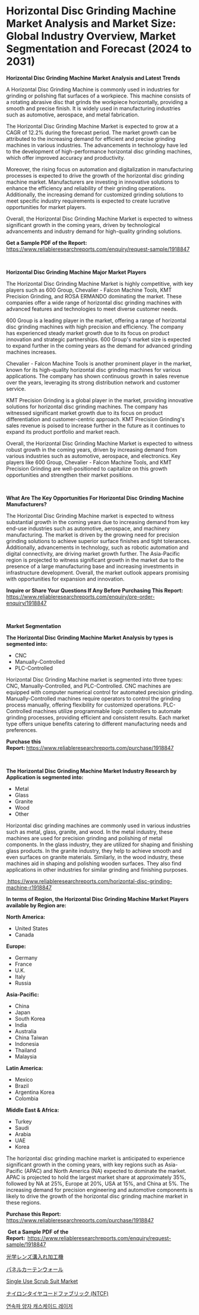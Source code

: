 <p><h1>Horizontal Disc Grinding Machine Market Analysis and Market Size: Global Industry Overview, Market Segmentation and Forecast (2024 to 2031)</h1></p><p><strong>Horizontal Disc Grinding Machine Market Analysis and Latest Trends</strong></p>
<p><p>A Horizontal Disc Grinding Machine is commonly used in industries for grinding or polishing flat surfaces of a workpiece. This machine consists of a rotating abrasive disc that grinds the workpiece horizontally, providing a smooth and precise finish. It is widely used in manufacturing industries such as automotive, aerospace, and metal fabrication.</p><p>The Horizontal Disc Grinding Machine Market is expected to grow at a CAGR of 12.2% during the forecast period. The market growth can be attributed to the increasing demand for efficient and precise grinding machines in various industries. The advancements in technology have led to the development of high-performance horizontal disc grinding machines, which offer improved accuracy and productivity.</p><p>Moreover, the rising focus on automation and digitalization in manufacturing processes is expected to drive the growth of the horizontal disc grinding machine market. Manufacturers are investing in innovative solutions to enhance the efficiency and reliability of their grinding operations. Additionally, the increasing demand for customized grinding solutions to meet specific industry requirements is expected to create lucrative opportunities for market players.</p><p>Overall, the Horizontal Disc Grinding Machine Market is expected to witness significant growth in the coming years, driven by technological advancements and industry demand for high-quality grinding solutions.</p></p>
<p><strong>Get a Sample PDF of the Report:&nbsp;</strong> <a href="https://www.reliableresearchreports.com/enquiry/request-sample/1918847">https://www.reliableresearchreports.com/enquiry/request-sample/1918847</a></p>
<p>&nbsp;</p>
<p><strong>Horizontal Disc Grinding Machine Major Market Players</strong></p>
<p><p>The Horizontal Disc Grinding Machine Market is highly competitive, with key players such as 600 Group, Chevalier - Falcon Machine Tools, KMT Precision Grinding, and ROSA ERMANDO dominating the market. These companies offer a wide range of horizontal disc grinding machines with advanced features and technologies to meet diverse customer needs. </p><p>600 Group is a leading player in the market, offering a range of horizontal disc grinding machines with high precision and efficiency. The company has experienced steady market growth due to its focus on product innovation and strategic partnerships. 600 Group's market size is expected to expand further in the coming years as the demand for advanced grinding machines increases.</p><p>Chevalier - Falcon Machine Tools is another prominent player in the market, known for its high-quality horizontal disc grinding machines for various applications. The company has shown continuous growth in sales revenue over the years, leveraging its strong distribution network and customer service.</p><p>KMT Precision Grinding is a global player in the market, providing innovative solutions for horizontal disc grinding machines. The company has witnessed significant market growth due to its focus on product differentiation and customer-centric approach. KMT Precision Grinding's sales revenue is poised to increase further in the future as it continues to expand its product portfolio and market reach.</p><p>Overall, the Horizontal Disc Grinding Machine Market is expected to witness robust growth in the coming years, driven by increasing demand from various industries such as automotive, aerospace, and electronics. Key players like 600 Group, Chevalier - Falcon Machine Tools, and KMT Precision Grinding are well-positioned to capitalize on this growth opportunities and strengthen their market positions.</p></p>
<p>&nbsp;</p>
<p><strong>What Are The Key Opportunities For Horizontal Disc Grinding Machine Manufacturers?</strong></p>
<p><p>The Horizontal Disc Grinding Machine market is expected to witness substantial growth in the coming years due to increasing demand from key end-use industries such as automotive, aerospace, and machinery manufacturing. The market is driven by the growing need for precision grinding solutions to achieve superior surface finishes and tight tolerances. Additionally, advancements in technology, such as robotic automation and digital connectivity, are driving market growth further. The Asia-Pacific region is projected to witness significant growth in the market due to the presence of a large manufacturing base and increasing investments in infrastructure development. Overall, the market outlook appears promising with opportunities for expansion and innovation.</p></p>
<p><strong>Inquire or Share Your Questions If Any Before Purchasing This Report:</strong> <a href="https://www.reliableresearchreports.com/enquiry/pre-order-enquiry/1918847">https://www.reliableresearchreports.com/enquiry/pre-order-enquiry/1918847</a></p>
<p>&nbsp;</p>
<p><strong>Market Segmentation</strong></p>
<p><strong>The Horizontal Disc Grinding Machine Market Analysis by types is segmented into:</strong></p>
<p><ul><li>CNC</li><li>Manually-Controlled</li><li>PLC-Controlled</li></ul></p>
<p><p>Horizontal Disc Grinding Machine market is segmented into three types: CNC, Manually-Controlled, and PLC-Controlled. CNC machines are equipped with computer numerical control for automated precision grinding. Manually-Controlled machines require operators to control the grinding process manually, offering flexibility for customized operations. PLC-Controlled machines utilize programmable logic controllers to automate grinding processes, providing efficient and consistent results. Each market type offers unique benefits catering to different manufacturing needs and preferences.</p></p>
<p><strong>Purchase this Report:&nbsp;</strong><a href="https://www.reliableresearchreports.com/purchase/1918847">https://www.reliableresearchreports.com/purchase/1918847</a></p>
<p>&nbsp;</p>
<p><strong>The Horizontal Disc Grinding Machine Market Industry Research by Application is segmented into:</strong></p>
<p><ul><li>Metal</li><li>Glass</li><li>Granite</li><li>Wood</li><li>Other</li></ul></p>
<p><p>Horizontal disc grinding machines are commonly used in various industries such as metal, glass, granite, and wood. In the metal industry, these machines are used for precision grinding and polishing of metal components. In the glass industry, they are utilized for shaping and finishing glass products. In the granite industry, they help to achieve smooth and even surfaces on granite materials. Similarly, in the wood industry, these machines aid in shaping and polishing wooden surfaces. They also find applications in other industries for similar grinding and finishing purposes.</p></p>
<p><a href="https://www.reliableresearchreports.com/horizontal-disc-grinding-machine-r1918847">&nbsp;https://www.reliableresearchreports.com/horizontal-disc-grinding-machine-r1918847</a></p>
<p><strong>In terms of Region, the Horizontal Disc Grinding Machine Market Players available by Region are:</strong></p>
<p>
    <p> <strong> North America: </strong>
        <ul>
            <li>United States</li>
            <li>Canada</li>
        </ul>
        </p> 
    <p> <strong> Europe: </strong>
        <ul>
            <li>Germany</li>
            <li>France</li>
            <li>U.K.</li>
            <li>Italy</li>
            <li>Russia</li>
        </ul>
        </p> 
    <p> <strong> Asia-Pacific: </strong>
        <ul>
            <li>China</li>
            <li>Japan</li>
            <li>South Korea</li>
            <li>India</li>
            <li>Australia</li>
            <li>China Taiwan</li>
            <li>Indonesia</li>
            <li>Thailand</li>
            <li>Malaysia</li>
        </ul>
        </p> 
    <p> <strong> Latin America: </strong>
        <ul>
            <li>Mexico</li>
            <li>Brazil</li>
            <li>Argentina Korea</li>
            <li>Colombia</li>
        </ul>
        </p> 
    <p> <strong> Middle East & Africa: </strong>
        <ul>
            <li>Turkey</li>
            <li>Saudi</li>
            <li>Arabia</li>
            <li>UAE</li>
            <li>Korea</li>
        </ul>
    </p>
    </p>
<p><p>The horizontal disc grinding machine market is anticipated to experience significant growth in the coming years, with key regions such as Asia-Pacific (APAC) and North America (NA) expected to dominate the market. APAC is projected to hold the largest market share at approximately 35%, followed by NA at 25%, Europe at 20%, USA at 15%, and China at 5%. The increasing demand for precision engineering and automotive components is likely to drive the growth of the horizontal disc grinding machine market in these regions.</p></p>
<p><strong>Purchase this Report: </strong><a href="https://www.reliableresearchreports.com/purchase/1918847">https://www.reliableresearchreports.com/purchase/1918847</a></p>
<p>&nbsp;<strong>Get a Sample PDF of the Report:&nbsp;&nbsp;</strong><a href="https://www.reliableresearchreports.com/enquiry/request-sample/1918847">https://www.reliableresearchreports.com/enquiry/request-sample/1918847</a></p>
<p><strong></strong></p>
<p><p><a href="https://github.com/dathomson6534/Market-Research-Report-List-1/blob/main/1118696115647.md">光学レンズ溝入れ加工機</a></p><p><a href="https://github.com/AriMuller2009/Market-Research-Report-List-2/blob/main/2004161115646.md">パネルカーテンウォール</a></p><p><a href="https://github.com/haleemasakdiya1/Market-Research-Report-List-1/blob/main/single-use-scrub-suit-market.md">Single Use Scrub Suit Market</a></p><p><a href="https://medium.com/@solomonbode854/%E3%83%8A%E3%82%A4%E3%83%AD%E3%83%B3%E3%82%BF%E3%82%A4%E3%83%A4%E3%82%B3%E3%83%BC%E3%83%89%E3%83%95%E3%82%A1%E3%83%96%E3%83%AA%E3%83%83%E3%82%AF-ntcf-%E5%B8%82%E5%A0%B4%E8%A6%8F%E6%A8%A1%E3%81%AF-%E3%82%B0%E3%83%AD%E3%83%BC%E3%83%90%E3%83%AB%E7%94%A3%E6%A5%AD%E3%81%AB%E3%81%8A%E3%81%91%E3%82%8B%E6%9C%80%E9%81%A9%E3%81%AA%E3%83%9E%E3%83%BC%E3%82%B1%E3%83%86%E3%82%A3%E3%83%B3%E3%82%B0%E3%83%81%E3%83%A3%E3%83%B3%E3%83%8D%E3%83%AB%E3%82%92%E7%A4%BA%E3%81%97%E3%81%A6%E3%81%84%E3%81%BE%E3%81%99-a3e3ff0b8df5">ナイロンタイヤコードファブリック (NTCF)</a></p><p><a href="https://medium.com/@othaleffler66/%EC%A7%80%EC%86%8D%EC%A0%81%EC%9D%B8-%ED%8C%8C%EC%9E%A5-%EC%96%91%EC%9E%90-%EC%BA%90%EC%8A%A4%EC%BC%80%EC%9D%B4%EB%93%9C-%EB%A0%88%EC%9D%B4%EC%A0%80-%EC%8B%9C%EC%9E%A5-%EC%97%AD%ED%95%99-%EB%B0%8F-%EC%84%B1%EC%9E%A5-%EC%9A%94%EC%9D%B8%EC%9D%84-%EB%B6%84%EC%84%9D%ED%95%98%EA%B3%A0-2024%EB%85%84%EB%B6%80%ED%84%B0-2031%EB%85%84%EA%B9%8C%EC%A7%80%EC%9D%98-%EC%98%88%EC%B8%A1%EC%9D%84-%EC%88%98%EB%A6%BD%ED%95%98%EC%98%80%EC%8A%B5%EB%8B%88%EB%8B%A4-2b7a5859b30b">연속파 양자 캐스케이드 레이저</a></p></p>